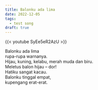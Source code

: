 ```yaml
---
title: Balonku ada lima
date: 2022-12-05
tags:
  - test song
draft: true
---
```


{{< youtube SyEe5eR2AzU >}}

Balonku ada lima\
rupa-rupa warnanya.\
Hijau, kuning, kelabu, merah muda dan biru.\
Meletus balon hijau – dor!\
Hatiku sangat kacau.\
Balonku tinggal empat,\
kupengang erat-erat.
